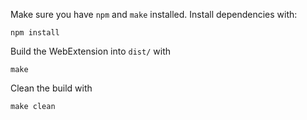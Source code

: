 Make sure you have `npm` and `make` installed. Install dependencies with:

    npm install

Build the WebExtension into `dist/` with

    make

Clean the build with

    make clean
